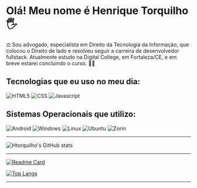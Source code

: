 <h1>Olá! Meu nome é Henrique Torquilho 🖐️</h1>

⚖️ Sou advogado, especialista em Direito da Tecnologia da Informação, que colocou o Direito de lado e resolveu seguir a carreira de desenvolvedor fullstack.
Atualmente estudo na Digital College, em Fortaleza/CE, e em breve estarei concluindo o curso. 🧑‍💻

<h2>Tecnologias que eu uso no meu dia:</h2>

![HTML5](https://img.shields.io/badge/HTML5-E34F26?style=for-the-badge&logo=html5&logoColor=white)
![CSS](https://img.shields.io/badge/CSS3-1572B6?style=for-the-badge&logo=css3&logoColor=white)
![Javascript](https://img.shields.io/badge/JavaScript-F7DF1E?style=for-the-badge&logo=javascript&logoColor=black)

<h2>Sistemas Operacionais que utilizo:</h2>

![Android](https://img.shields.io/badge/Android-3DDC84?style=for-the-badge&logo=android&logoColor=white)
 ![Windows](https://img.shields.io/badge/Windows-0078D6?style=for-the-badge&logo=windows&logoColor=white)
![Linux](https://img.shields.io/badge/Linux-FCC624?style=for-the-badge&logo=linux&logoColor=black)
![Ubuntu](https://img.shields.io/badge/Ubuntu-E95420?style=for-the-badge&logo=ubuntu&logoColor=white)
![Zorin](https://img.shields.io/badge/Zorin%20OS-0CC1F3?style=for-the-badge&logo=zorin&logoColor=white)

<hr>

![Htorquilho's GitHub stats](https://github-readme-stats.vercel.app/api?username=htorquilho&show_icons=true&theme=radical)

<hr>

[![Readme Card](https://github-readme-stats.vercel.app/api/pin/?username=htorquilho&repo=github-readme-stats)](https://github.com/htorquilho/github-readme-stats)

[![Top Langs](https://github-readme-stats.vercel.app/api/top-langs/?username=htorquilho&layout=compact)](https://github.com/htorquilho/github-readme-stats)

<hr>






